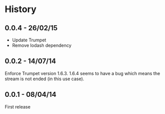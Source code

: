 # History

## 0.0.4 - 26/02/15
- Update Trumpet
- Remove lodash dependency

## 0.0.2 - 14/07/14
Enforce Trumpet version 1.6.3. 1.6.4 seems to have a bug which means the stream is not ended (in this use case).

## 0.0.1 - 08/04/14
First release
